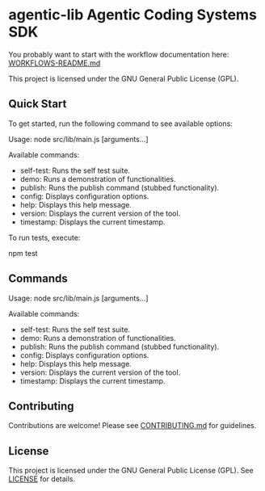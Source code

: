# agentic-lib Agentic Coding Systems SDK

You probably want to start with the workflow documentation here: [WORKFLOWS-README.md](WORKFLOWS-README.md)

This project is licensed under the GNU General Public License (GPL).

## Quick Start

To get started, run the following command to see available options:

Usage: node src/lib/main.js <command> [arguments...]

Available commands:
  - self-test: Runs the self test suite.
  - demo: Runs a demonstration of functionalities.
  - publish: Runs the publish command (stubbed functionality).
  - config: Displays configuration options.
  - help: Displays this help message.
  - version: Displays the current version of the tool.
  - timestamp: Displays the current timestamp.

To run tests, execute:

  npm test

## Commands

Usage: node src/lib/main.js <command> [arguments...]

Available commands:
  - self-test: Runs the self test suite.
  - demo: Runs a demonstration of functionalities.
  - publish: Runs the publish command (stubbed functionality).
  - config: Displays configuration options.
  - help: Displays this help message.
  - version: Displays the current version of the tool.
  - timestamp: Displays the current timestamp.

## Contributing

Contributions are welcome! Please see [CONTRIBUTING.md](CONTRIBUTING.md) for guidelines.

## License

This project is licensed under the GNU General Public License (GPL). See [LICENSE](LICENSE) for details.
